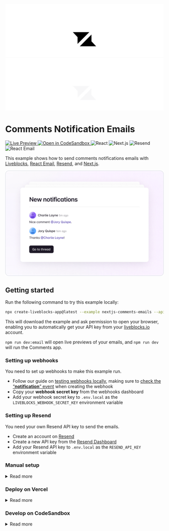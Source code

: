 <p align="center">
  <a href="https://liveblocks.io#gh-light-mode-only">
    <img src="https://raw.githubusercontent.com/liveblocks/liveblocks/main/.github/assets/header-light.svg" alt="Liveblocks" />
  </a>
  <a href="https://liveblocks.io#gh-dark-mode-only">
    <img src="https://raw.githubusercontent.com/liveblocks/liveblocks/main/.github/assets/header-dark.svg" alt="Liveblocks" />
  </a>
</p>

# Comments Notification Emails

<p>
  <a href="https://liveblocks.io/examples/comments/nextjs-comments-emails/preview">
    <img src="https://img.shields.io/badge/live%20preview-message?style=flat&logo=data:image/svg+xml;base64,PHN2ZyB2aWV3Qm94PSIwIDAgMjQgMjQiIHhtbG5zPSJodHRwOi8vd3d3LnczLm9yZy8yMDAwL3N2ZyI+PHBhdGggZD0iTTE2Ljg0OSA0Ljc1SDBsNC44NDggNS4wNzV2Ny4wMDhsMTItMTIuMDgzWk03LjE1IDE5LjI1SDI0bC00Ljg0OS01LjA3NVY3LjE2N2wtMTIgMTIuMDgzWiIgZmlsbD0iI2ZmZiIvPjwvc3ZnPg==&color=333" alt="Live Preview" />
  </a>
  <a href="https://codesandbox.io/s/github/liveblocks/liveblocks/tree/main/examples/nextjs-comments-emails">
    <img src="https://img.shields.io/badge/open%20in%20codesandbox-message?style=flat&logo=codesandbox&color=333&logoColor=fff" alt="Open in CodeSandbox" />
  </a>
  <img src="https://img.shields.io/badge/react-message?style=flat&logo=react&color=0bd&logoColor=fff" alt="React" />
  <img src="https://img.shields.io/badge/next.js-message?style=flat&logo=next.js&color=07f&logoColor=fff" alt="Next.js" />
  <img src="https://img.shields.io/badge/resend-message?style=flat&logo=resend&color=333&logoColor=fff" alt="Resend" />
  <img src="https://img.shields.io/badge/react%20email-message?style=flat&color=2cf&logoColor=fff" alt="React Email" />
</p>

This example shows how to send comments notifications emails with [Liveblocks](https://liveblocks.io), [React Email](https://react.email/), [Resend](https://resend.com/), and [Next.js](https://nextjs.org/).

<img src="https://raw.githubusercontent.com/liveblocks/liveblocks/main/.github/assets/examples/comments-emails.png" width="536" alt="Comments Notification Emails" />

## Getting started

Run the following command to try this example locally:

```bash
npx create-liveblocks-app@latest --example nextjs-comments-emails --api-key
```

This will download the example and ask permission to open your browser, enabling
you to automatically get your API key from your
[liveblocks.io](https://liveblocks.io) account.

`npm run dev:email` will open live previews of your emails, and `npm run dev` will run the Comments app.

### Setting up webhooks

You need to set up webhooks to make this example run.

- Follow our guide on [testing webhooks locally](https://liveblocks.io/docs/guides/how-to-test-webhooks-on-localhost), making sure to [check the “**notification**” event](https://liveblocks.io/docs/platform/webhooks#edit-endpoint-events) when creating the webhook
- Copy your **webhook secret key** from the webhooks dashboard
- Add your webhook secret key to `.env.local` as the `LIVEBLOCKS_WEBHOOK_SECRET_KEY` environment variable

### Setting up Resend

You need your own Resend API key to send the emails.

- Create an account on [Resend](https://resend.com)
- Create a new API key from the [Resend Dashboard](https://resend.com/api-keys)
- Add your Resend API key to `.env.local` as the `RESEND_API_KEY` environment variable

### Manual setup

<details><summary>Read more</summary>

<p></p>

Alternatively, you can set up your project manually:

- Install all dependencies with `npm install`
- Create an account on [liveblocks.io](https://liveblocks.io/dashboard)
- Copy your **secret** key from the
  [dashboard](https://liveblocks.io/dashboard/apikeys)
- Create an `.env.local` file and add your **secret** key as the
  `LIVEBLOCKS_SECRET_KEY` environment variable
- Run `npm run dev:email` and go to [http://localhost:3000](http://localhost:3000)
- Run `npm run dev` and go to [http://localhost:3001](http://localhost:3001)

</details>

### Deploy on Vercel

<details><summary>Read more</summary>

<p></p>

To both deploy on [Vercel](https://vercel.com), and run the example locally, use
the following command:

```bash
npx create-liveblocks-app@latest --example nextjs-comments-emails --vercel
```

This will download the example and ask permission to open your browser, enabling
you to deploy to Vercel.

</details>

### Develop on CodeSandbox

<details><summary>Read more</summary>

<p></p>

After forking
[this example](https://codesandbox.io/s/github/liveblocks/liveblocks/tree/main/examples/nextjs-comments)
on CodeSandbox, create the `LIVEBLOCKS_SECRET_KEY` environment variable as a
[secret](https://codesandbox.io/docs/secrets).

</details>
